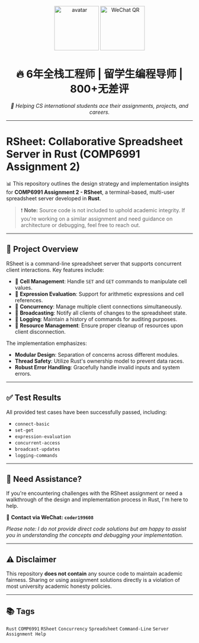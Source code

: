 <!-- GitHub banner / 微信二维码区域 -->
<p align="center">
  <img src="./images/avatar.jpg" width="120" alt="avatar">
  <img src="./images/wechat_qr.png" width="120" alt="WeChat QR" title="扫码加我微信">
</p>

<h1 align="center">🔥 6年全栈工程师 | 留学生编程导师 | 800+无差评</h1>

<p align="center">
  <em>🚀 Helping CS international students ace their assignments, projects, and careers.</em>
</p>

---

# RSheet: Collaborative Spreadsheet Server in Rust (COMP6991 Assignment 2)

📊 This repository outlines the design strategy and implementation insights for **COMP6991 Assignment 2 - RSheet**, a terminal-based, multi-user spreadsheet server developed in **Rust**.

> ❗ **Note:** Source code is not included to uphold academic integrity. If you're working on a similar assignment and need guidance on architecture or debugging, feel free to reach out.

---

## 🧠 Project Overview

RSheet is a command-line spreadsheet server that supports concurrent client interactions. Key features include:

- 🧮 **Cell Management**: Handle `SET` and `GET` commands to manipulate cell values.
- 🔁 **Expression Evaluation**: Support for arithmetic expressions and cell references.
- 🧵 **Concurrency**: Manage multiple client connections simultaneously.
- 📡 **Broadcasting**: Notify all clients of changes to the spreadsheet state.
- 🧾 **Logging**: Maintain a history of commands for auditing purposes.
- 🧼 **Resource Management**: Ensure proper cleanup of resources upon client disconnection.

The implementation emphasizes:

- **Modular Design**: Separation of concerns across different modules.
- **Thread Safety**: Utilize Rust's ownership model to prevent data races.
- **Robust Error Handling**: Gracefully handle invalid inputs and system errors.

---

## ✅ Test Results

All provided test cases have been successfully passed, including:

- `connect-basic`
- `set-get`
- `expression-evaluation`
- `concurrent-access`
- `broadcast-updates`
- `logging-commands`

---

## 💬 Need Assistance?

If you're encountering challenges with the RSheet assignment or need a walkthrough of the design and implementation process in Rust, I'm here to help.

📱 **Contact via WeChat: `coder199608`**

*Please note: I do not provide direct code solutions but am happy to assist you in understanding the concepts and debugging your implementation.*

---

## ⚠️ Disclaimer

This repository **does not contain** any source code to maintain academic fairness. Sharing or using assignment solutions directly is a violation of most university academic honesty policies.

---

## 📚 Tags

`Rust` `COMP6991` `RSheet` `Concurrency` `Spreadsheet` `Command-Line` `Server` `Assignment Help`
